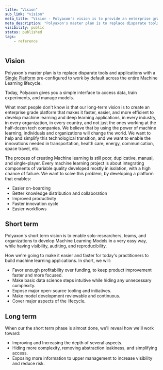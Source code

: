 ```yaml
---
title: "Vision"
sub_link: "vision"
meta_title: "Vision - Polyaxon's vision is to provide an enterprise grade platform For Machine Learning and Deep Learning Life Cycle"
meta_description: "Polyaxon's master plan is to replace disparate tools and applications with a Single Platform pre-configured to work by default across the entire Machine Learning lifecycle."
visibility: public
status: published
tags:
    - reference
---
```


## Vision

Polyaxon's master plan is to replace disparate tools and applications with a [Single Platform](/resources/one-platform) pre-configured to work by default across the entire Machine Learning lifecycle.

Today, Polyaxon gives you a simple interface to access data, train experiments, and manage models.

What most people don't know is that our long-term vision is to create an enterprise grade platform that makes it faster, easier, and more efficient to develop machine learning and deep learning applications, 
in every industry, in every organization, in every country, and not just the ones working at the half-dozen tech companies. 
We believe that by using the power of machine learning, individuals and organizations will change the world. We want to help and simplify this technological transition, 
and we want to enable the innovations needed in transportation, health care, energy, communication, space travel, etc.


The process of creating Machine learning is still poor, duplicative, manual, and single-player. Every machine learning project is about integrating components of variable quality developed mostly in isolation, with a high chance of failure. 
We want to solve this problem, by developing a platform that enables:

 * Easier on-boarding
 * Better knowledge distribution and collaboration
 * Improved productivity
 * Faster innovation cycle
 * Easier workflows


## Short term

Polyaxon's short term vision is to enable solo-researchers, teams, and organizations to develop Machine Learning Models in a very easy way, while having visibility, auditing, and reproducibility.

How we're going to make it easier and faster for today's practitioners to build machine learning applications. In short, we will:

 * Favor enough profitability over funding, to keep product improvement faster and more focused. 
 * Make basic data science steps intuitive while hiding any unnecessary complexity.
 * Expose major open-source tooling and initiatives.
 * Make model development reviewable and continuous.
 * Cover major aspects of the lifecycle.

## Long term

When our the short term phase is almost done, we'll reveal how we'll work toward:
 
 * Improving and Increasing the depth of several aspects.
 * Hiding more complexity, removing abstraction leakiness, and simplifying access.
 * Exposing more information to upper management to increase visibility and reduce risk.

